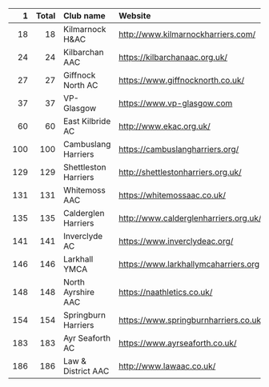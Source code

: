 |   1 |   Total | Club name            | Website                               |
|----:|--------:|:---------------------|:--------------------------------------|
|  18 |      18 | Kilmarnock H&AC      | http://www.kilmarnockharriers.com/    |
|  24 |      24 | Kilbarchan AAC       | https://kilbarchanaac.org.uk/         |
|  27 |      27 | Giffnock North AC    | https://www.giffnocknorth.co.uk/      |
|  37 |      37 | VP-Glasgow           | https://www.vp-glasgow.com            |
|  60 |      60 | East Kilbride AC     | http://www.ekac.org.uk/               |
| 100 |     100 | Cambuslang Harriers  | https://cambuslangharriers.org/       |
| 129 |     129 | Shettleston Harriers | http://shettlestonharriers.org.uk/    |
| 131 |     131 | Whitemoss AAC        | https://whitemossaac.co.uk/           |
| 135 |     135 | Calderglen Harriers  | http://www.calderglenharriers.org.uk/ |
| 141 |     141 | Inverclyde AC        | https://www.inverclydeac.org/         |
| 146 |     146 | Larkhall YMCA        | https://www.larkhallymcaharriers.org  |
| 148 |     148 | North Ayrshire AAC   | https://naathletics.co.uk/            |
| 154 |     154 | Springburn Harriers  | https://www.springburnharriers.co.uk/ |
| 183 |     183 | Ayr Seaforth AC      | https://www.ayrseaforth.co.uk/        |
| 186 |     186 | Law & District AAC   | http://www.lawaac.co.uk/              |